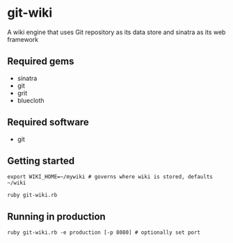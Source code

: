 # git-wiki #

A wiki engine that uses Git repository as its data store and sinatra as its web framework

## Required gems ##

- sinatra
- git
- grit
- bluecloth

## Required software ##

- git


## Getting started ##

    export WIKI_HOME=~/mywiki # governs where wiki is stored, defaults ~/wiki

    ruby git-wiki.rb

## Running in production ##

    ruby git-wiki.rb -e production [-p 8080] # optionally set port





